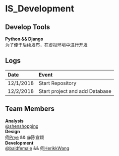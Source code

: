 # IS_Development
## Develop Tools  
__Python && Django__  
为了便于后续发布，在虚拟环境中进行开发  
## Logs  
Date | Event
:--- | :----
12/1/2018 | Start Repository
12/2/2018 | Start project and add Database
## Team Members 
__Analysis__  
[@shenshopping](https://github.com/shenshopping)  
__Design__  
[@Prye](https://github.com/Prye) && @陈宣颖  
__Development__  
[@baldfemale](https://github.com/baldFemale) && [@HerikkWang](https://github.com/HerikkWang)
